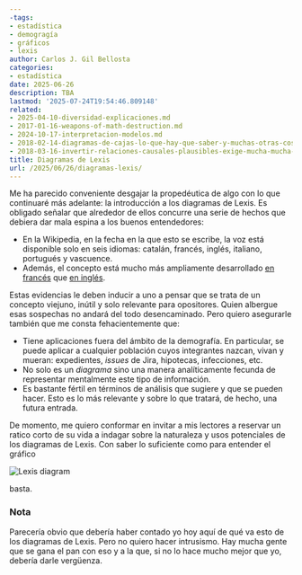 ```yaml
---
-tags:
- estadística
- demogragía
- gráficos
- lexis
author: Carlos J. Gil Bellosta
categories:
- estadística
date: 2025-06-26
description: TBA
lastmod: '2025-07-24T19:54:46.809148'
related:
- 2025-04-10-diversidad-explicaciones.md
- 2017-01-16-weapons-of-math-destruction.md
- 2024-10-17-interpretacion-modelos.md
- 2018-02-14-diagramas-de-cajas-lo-que-hay-que-saber-y-muchas-otras-cosas-que-no-hacen-tanta-falta-pero-que-son-entretenidas.md
- 2018-03-16-invertir-relaciones-causales-plausibles-exige-mucha-mucha-explicacion.md
title: Diagramas de Lexis
url: /2025/06/26/diagramas-lexis/
---
```


Me ha parecido conveniente desgajar la propedéutica de algo con lo que continuaré más adelante: la introducción a los diagramas de Lexis. Es obligado señalar que alrededor de ellos concurre una serie de hechos que debiera dar mala espina a los buenos entendedores:
- En la Wikipedia, en la fecha en la que esto se escribe, la voz está disponible solo en seis idiomas: catalán, francés, inglés, italiano, portugués y vascuence.
- Además, el concepto está mucho más ampliamente desarrollado [en francés](https://fr.wikipedia.org/w/index.php?title=Diagramme_de_Lexis&oldid=146304607) que [en inglés](https://en.wikipedia.org/w/index.php?title=Lexis_diagram&oldid=1292225599).

Estas evidencias le deben inducir a uno a pensar que se trata de un concepto viejuno, inútil y solo relevante para opositores. Quien albergue esas sospechas no andará del todo desencaminado. Pero quiero asegurarle también que me consta fehacientemente que:

- Tiene aplicaciones fuera del ámbito de la demografía. En particular, se puede aplicar a cualquier población cuyos integrantes nazcan, vivan y mueran: expedientes, _issues_ de Jira, hipotecas, infecciones, etc.
- No solo es un _diagrama_ sino una manera analíticamente fecunda de representar mentalmente este tipo de información.
- Es bastante fértil en términos de análisis que sugiere y que se pueden hacer. Esto es lo más relevante y sobre lo que tratará, de hecho, una futura entrada.

De momento, me quiero conformar en invitar a mis lectores a reservar un ratico corto de su vida a indagar sobre la naturaleza y usos potenciales de los diagramas de Lexis. Con saber lo suficiente como para entender el gráfico

![Lexis diagram](/wp-uploads/2025/lexis-diagram.webp#center)

basta.

### Nota

Parecería obvio que debería haber contado yo hoy aquí de qué va esto de los diagramas de Lexis. Pero no quiero hacer intrusismo. Hay mucha gente que se gana el pan con eso y a la que, si no lo hace mucho mejor que yo, debería darle vergüenza.